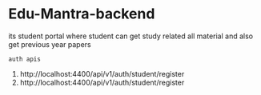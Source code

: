 # Edu-Mantra-backend
its student portal where student can get study related all material and also get previous year papers

 ```auth apis```
 1. http://localhost:4400/api/v1/auth/student/register
 2.  http://localhost:4400/api/v1/auth/student/register
